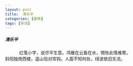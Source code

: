 ```yaml
---
layout: post
title:  清乐平
categories: [晏殊]
tags: [宋词]
---
```


##### 清乐平


　　　 红笺小字，说尽平生意。鸿雁在云鱼在水，惆怅此情难寄。　　
　 
　　　 斜阳独倚西楼，遥山恰对帘钩。人面不知何处，绿波依旧东流。 

　　　　　　　　　　　　　　　　　　　　　　　　 
　　　　　　　　　　　　　　　　　　 
　　　　　　　　　 
　　　　　　　　　　　　　　　　　　　　　　 
　　　　　　　　　　　　　　　　　 
　　　　　　　　　　　　　　　　　　　　　　　　　　　 
 
　　　　　　　 































